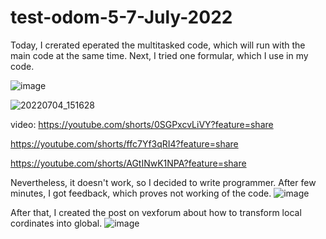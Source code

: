 # test-odom-5-7-July-2022


Today, I crerated eperated the multitasked code, which will run with the main code at the same time. Next, I tried one formular, which I use in my code.


![image](https://user-images.githubusercontent.com/105900658/189027095-4bb48d0f-90db-4036-b76d-25ad30471352.png)



![20220704_151628](https://user-images.githubusercontent.com/105900658/189037559-cfbc93de-200e-4b0d-acac-65a4b4a1771c.jpg)



video:
https://youtube.com/shorts/0SGPxcvLiVY?feature=share

https://youtube.com/shorts/ffc7Yf3qRI4?feature=share

https://youtube.com/shorts/AGtINwK1NPA?feature=share


Nevertheless, it doesn't work, so I decided to write programmer. After few minutes, I got feedback, which proves not working of the code.
![image](https://user-images.githubusercontent.com/105900658/189028061-3da047ee-f0a1-45fb-8e54-367d2600c435.png)





After that, I created the post on vexforum about how to transform local cordinates into global.
![image](https://user-images.githubusercontent.com/105900658/189028291-15c12dc6-b9d1-4774-8395-de81d2532659.png)
